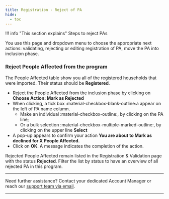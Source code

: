 ```yaml
---
title: Registration - Reject of PA
hide:
  - toc
---
```


!!! info "This section explains"
    Steps to reject PAs

You use this page and dropdown menu to choose the appropriate next actions: validating, rejecting or editing registration of PA, move the PA into inclusion phase.


### Reject People Affected from the program

The People Affected table show you all of the registered households that were imported. Their status should be **Registered**.

- Reject the People Affected from the inclusion phase by clicking on **Choose Action: Mark as Rejected**
- When clicking, a tick box :material-checkbox-blank-outline:a appear on the left of PA name column.
  - Make an individual :material-checkbox-outline:, by clicking on the PA line;
  - Or a bulk selection :material-checkbox-multiple-marked-outline:, by clicking on the upper line **Select**
- A pop-up appears to confirm your action **You are about to Mark as declined for X People Affected.**
- Click on **OK**. A message indicates the completion of the action.

Rejected People Affected remain listed in the Registration & Validation page with the status **Rejected**. Filter the list by status to have an overview of all rejected PA in this program.

___
Need further assistance? Contact your dedicated Account Manager or reach our [support team via email](mailto:support@121.global).
___
